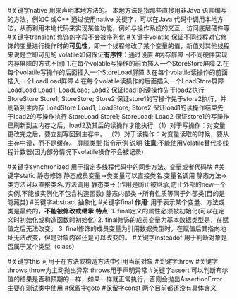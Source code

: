 #关键字native
	用来声明本地方法的。 本地方法是指那些直接用非Java 语言编写的方法，例如C 或C++ 通过使用native 关键字，可以在Java 代码中调用本地方法，从而利用本地代码来实现某些功能，例如与操作系统的交互、访问底层硬件等
#关键字transient
	 修饰的字段不会被序列化
#关键字volatile
	 保证不同线程对它修饰的变量进行操作时的**可见性**，即一个线程修改了某个变量的值，新值对其他线程来说是立即可见的
	 volatile如何保证**有序性**：通过设置 #内存屏障 -(不同硬件实现内存屏障的方式不同)
	1.在每个volatile写操作的前面插入一个StoreStore屏障
    2.在每个volatile写操作的后面插入一个StoreLoad屏障
    3.在每个volatile读操作的前面插入一个LoadLoad屏障
     4.在每个volatile读操作的后面插入一个LoadStore屏障
     LoadLoad	Load1; LoadLoad; Load2	保证load1的读操作先于load2执行
	StoreStore	Store1; StoreStore; Store2	保证store1的写操作先于store2执行，并刷新到主内存
	LoadStore	Load1; LoadStore; Store2	保证load1的读操作结束先于load2的写操作执行
	StoreLoad	Store1; StoreLoad; Load2	保证store1的写操作已刷新到主内存之后，load2及其后的读操作才能执行
    （1）对于写操作：对变量更改完之后，要立刻写回到主存中。
    （2）对于读操作：对变量读取的时候，要从主存中读，而不是缓存。
    屏障类型	指令示例	说明
    **注意**:不能使用Volatile替代多线程计数器(因为部分情况下volatile操作不会被记录)

#关键字synchronized
	用于指定多线程代码中的同步方法、变量或者代码块
#关键字static
	静态修饰
		静态成员变量->类变量可以直接类名.变量名调用
		静态方法->类方法可以直接类名.方法调用
		静态类-> (作用是防止被继承,防止外部的new一个实例,不能被实例化不包含构造函数)
		静态内部类->所有性质等同于外部类(目的是隐藏类)
#关键字abstract
	抽象化
#关键字final
	 **作用**:
	 用于表示某个变量、方法或类是最终的，**不能被修改或继承**
	**特点**:
	1. final定义的属性必须被初始化(可以在定义时初始化或构造函数时初始化)
	2. final修饰的成员变量为基本数据类型是，在赋值之后无法改变。
	3. final修饰的成员变量为引用数据类型时，在赋值后其指向地址无法改变，但是对象内容还是可以改变的。
#关键字insteadof
	用于判断对象是否属于某个类型（class）

#关键字this
	可用于在方法或构造方法中引用当前对象
#关键字throw #关键字throws
	throw为主动抛出异常
	throws用于声明异常
#关键字assert
	可以判断布尔值的结果是否和预期的一样，如果一样就正常执行，否则会抛出AssertionError
	主要在测试类中使用
#保留字goto #保留字const
	两个目前都还没有具体含义


